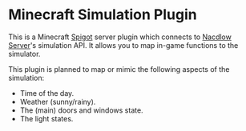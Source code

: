 # Minecraft Simulation Plugin

This is a Minecraft [Spigot] server plugin which connects to [Nacdlow Server]'s simulation API. It allows you to map
in-game functions to the simulator.  

This plugin is planned to map or mimic the following aspects of the simulation:

- Time of the day.
- Weather (sunny/rainy).
- The (main) doors and windows state.
- The light states.

[Spigot]: https://spigotmc.org
[Nacdlow Server]: https://gitlab.com/group-nacdlow/nacdlow-server